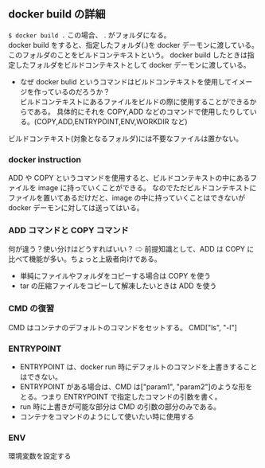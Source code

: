 ## docker build の詳細

`$ docker build .` この場合、 . がフォルダになる。<br>
docker build をすると、指定したフォルダ(.)を docker デーモンに渡している。
このフォルダのことをビルドコンテキストという。
docker build したときは指定したフォルダをビルドコンテキストとして docker デーモンに渡している。

- なぜ docker bulid というコマンドはビルドコンテキストを使用してイメージを作っているのだろうか？<br>
  ビルドコンテキストにあるファイルをビルドの際に使用することができるからである。
  具体的にそれを COPY,ADD などのコマンドで使用したりしている。(COPY,ADD,ENTRYPOINT,ENV,WORKDIR など)

ビルドコンテキスト(対象となるフォルダ)には不要なファイルは置かない。

### docker instruction

ADD や COPY というコマンドを使用すると、ビルドコンテキストの中にあるファイルを image に持っていくことができる。
なのでただビルドコンテキストにファイルを置いてあるだけだと、image の中に持っていくことはできないが
docker デーモンに対しては送ってはいる。

### ADD コマンドと COPY コマンド

何が違う？使い分けはどうすればいい？
⇨ 前提知識として、ADD は COPY に比べて機能が多い。ちょっと上級者向けである。

- 単純にファイルやフォルダをコピーする場合は COPY を使う
- tar の圧縮ファイルをコピーして解凍したいときは ADD を使う

### CMD の復習

CMD はコンテナのデフォルトのコマンドをセットする。
CMD["ls", "-l"]

### ENTRYPOINT

- ENTRYPOINT は、docker run 時にデフォルトのコマンドを上書きすることはできない。
- ENTRYPOINT がある場合は、CMD は["param1", "param2"]のような形をとる。つまり ENTRYPOINT で指定したコマンドの引数を書く。
- run 時に上書きが可能な部分は CMD の引数の部分のみである。
- コンテナをコマンドのようにして使いたい時に使用する

### ENV

環境変数を設定する
